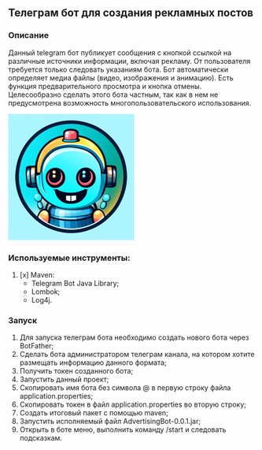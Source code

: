## Телеграм бот для создания рекламных постов
### Описание
Данный telegram бот публикует сообщения с кнопкой ссылкой на различные 
источники информации, включая рекламу. От пользователя требуется 
только следовать указаниям бота. Бот автоматически определяет медиа 
файлы (видео, изображения и анимацию). Есть функция предварительного 
просмотра и кнопка отмены. Целесообразно сделать этого бота частным, 
так как в нем не предусмотрена возможность многопользовательского 
использования.

![AdvertisingPostBot.png](src/main/resources/AdvertisingPostBot.png)

### Используемые инструменты:
1. [x] Maven:
    * Telegram Bot Java Library;
    * Lombok;
    * Log4j.

### Запуск
1. Для запуска телеграм бота необходимо создать нового бота через BotFather;
2. Сделать бота администратором телеграм канала, на котором хотите
   размещать информацию данного формата;
3. Получить токен созданного бота;
4. Запустить данный проект;
5. Скопировать имя бота без символа @ в первую строку файла 
application.properties;
6. Скопировать токен в файл application.properties во вторую строку;
7. Создать итоговый пакет с помощью maven;
8. Запустить исполняемый файл AdvertisingBot-0.0.1.jar;
9. Открыть в боте меню, выполнить команду /start и следовать подсказкам.